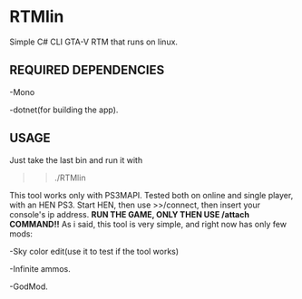 # RTMlin
Simple C# CLI GTA-V RTM that runs on linux.
## REQUIRED DEPENDENCIES
-Mono

-dotnet(for building the app).
## USAGE
Just take the last bin and run it with 

>>./RTMlin  

This tool works only with PS3MAPI. Tested both on online and single player, with an HEN PS3.
Start HEN, then use >>/connect, then insert your console's ip address. **RUN THE GAME, ONLY THEN USE /attach COMMAND!!**
As i said, this tool is very simple, and right now has only few mods:

-Sky color edit(use it to test if the tool works)

-Infinite ammos.

-GodMod.


